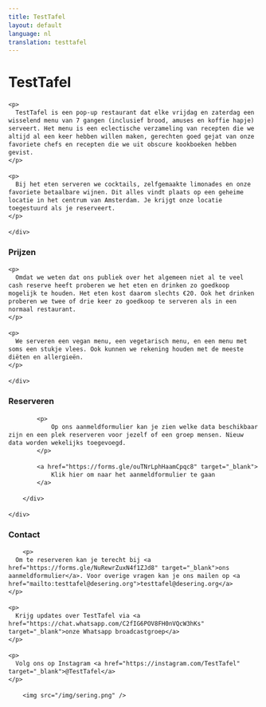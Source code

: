 ```yaml
---
title: TestTafel
layout: default
language: nl
translation: testtafel
---
```


<div class="row">
	<div class="container">
		<h1>TestTafel</h1>

    <p>
      TestTafel is een pop-up restaurant dat elke vrijdag en zaterdag een wisselend menu van 7 gangen (inclusief brood, amuses en koffie hapje) serveert. Het menu is een eclectische verzameling van recepten die we altijd al een keer hebben willen maken, gerechten goed gejat van onze  favoriete chefs en recepten die we uit obscure kookboeken hebben gevist. 
    </p>

    <p>
      Bij het eten serveren we cocktails, zelfgemaakte limonades en onze favoriete betaalbare wijnen. Dit alles vindt plaats op een geheime locatie in het centrum van Amsterdam. Je krijgt onze locatie toegestuurd als je reserveert. 
    </p>

	</div>
</div>

<div class="row">
	<div class="container">
		<h3>Prijzen</h3>

    <p>
      Omdat we weten dat ons publiek over het algemeen niet al te veel cash reserve heeft proberen we het eten en drinken zo goedkoop mogelijk te houden. Het eten kost daarom slechts €20. Ook het drinken proberen we twee of drie keer zo goedkoop te serveren als in een normaal restaurant. 
    </p>

    <p>
      We serveren een vegan menu, een vegetarisch menu, en een menu met soms een stukje vlees. Ook kunnen we rekening houden met de meeste diëten en allergieën. 
    </p>

	</div>
</div>

<div class="row">
	<div class="container">
		<div class="purple-box">
			<h3>Reserveren</h3>

			<p>
				Op ons aanmeldformulier kan je zien welke data beschikbaar zijn en een plek reserveren voor jezelf of een groep mensen. Nieuw data worden wekelijks toegevoegd.
			</p>

			<a href="https://forms.gle/ouTNrLphHaamCpqc8" target="_blank">
				Klik hier om naar het aanmeldformulier te gaan
			</a>

		</div>

	</div>
</div>


<div class="row">
	<div class="container">
		<h3>Contact</h3>

		<p>
      Om te reserveren kan je terecht bij <a href="https://forms.gle/NuRewrZuxN4f1ZJd8" target="_blank">ons aanmeldformulier</a>. Voor overige vragen kan je ons mailen op <a href="mailto:testtafel@desering.org">testtafel@desering.org</a> 
    </p>
    
    <p>
      Krijg updates over TestTafel via <a href="https://chat.whatsapp.com/C2fIG6POV8FH0nVQcW3hKs" target="_blank">onze Whatsapp broadcastgroep</a>
    </p>
    
    <p>
      Volg ons op Instagram <a href="https://instagram.com/TestTafel" target="_blank">@TestTafel</a>
    </p>

		<img src="/img/sering.png" />
  </div>
</div>
